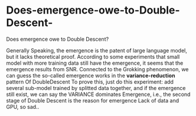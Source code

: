 # Does-emergence-owe-to-Double-Descent-
Does emergence owe to Double Descent?

Generally Speaking, the emergence is the patent of large language model, but it lacks theoretical proof.
According to some experiments that small model with more training data still have the emergence, it seems that the emergence results from SNR.
Connected to the Grokking phenomenon, we can guess the so-called emergence works in the **variance-reduction** pattern Of DoubleDescent
To prove this, just do this experiment: add several sub-model trained by splitted data together, and if the emergence still exist, we can say the VARIANCE dominates Emergence, i.e., the second stage of Double Descent is the reason for emergence
Lack of data and GPU, so sad..
